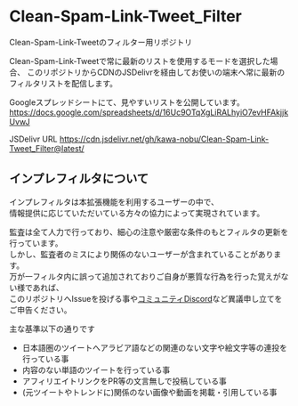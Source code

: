 # Clean-Spam-Link-Tweet_Filter
Clean-Spam-Link-Tweetのフィルター用リポジトリ

Clean-Spam-Link-Tweetで常に最新のリストを使用するモードを選択した場合、
このリポジトリからCDNのJSDelivrを経由してお使いの端末へ常に最新のフィルタリストを配信します。

Googleスプレッドシートにて、見やすいリストを公開しています。
https://docs.google.com/spreadsheets/d/16Uc9OTqXgLiRALhyiO7evHFAkjjkUvwJ

JSDelivr URL
https://cdn.jsdelivr.net/gh/kawa-nobu/Clean-Spam-Link-Tweet_Filter@latest/

## インプレフィルタについて
インプレフィルタは本拡張機能を利用するユーザーの中で、  
情報提供に応じていただいている方々の協力によって実現されています。

監査は全て人力で行っており、細心の注意や厳密な条件のもとフィルタの更新を行っています。  
しかし、監査者のミスにより関係のないユーザーが含まれていることがあります。  
万が一フィルタ内に誤って追加されておりご自身が悪質な行為を行った覚えがない様であれば、  
このリポジトリへIssueを投げる事や[コミュニティDiscord](https://discord.com/invite/s7hUjKSE3K)など異議申し立てをご申告ください。

主な基準以下の通りです
* 日本語圏のツイートへアラビア語などの関連のない文字や絵文字等の連投を行っている事
* 内容のない単語のツイートを行っている事
* アフィリエイトリンクをPR等の文言無しで投稿している事
* (元ツイートやトレンドに)関係のない画像や動画を掲載・引用している事
